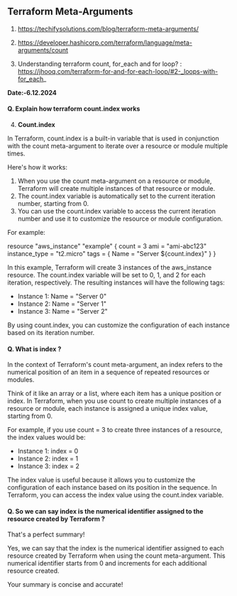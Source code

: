 ## Terraform Meta-Arguments

1. https://techifysolutions.com/blog/terraform-meta-arguments/

2. https://developer.hashicorp.com/terraform/language/meta-arguments/count

3. Understanding terraform count, for_each and for loop? : https://jhooq.com/terraform-for-and-for-each-loop/#2-_loops-with-for_each_


**Date:-6.12.2024**

#### Q. Explain how terraform count.index works

4. **Count.index**

In Terraform, count.index is a built-in variable that is used in conjunction with the count meta-argument to iterate over a resource or module multiple times.

Here's how it works:

1. When you use the count meta-argument on a resource or module, Terraform will create multiple instances of that resource or module.
2. The count.index variable is automatically set to the current iteration number, starting from 0.
3. You can use the count.index variable to access the current iteration number and use it to customize the resource or module configuration.

For example:

resource "aws_instance" "example" {
  count = 3
  ami           = "ami-abc123"
  instance_type = "t2.micro"
  tags = {
    Name = "Server ${count.index}"
  }
}

In this example, Terraform will create 3 instances of the aws_instance resource. The count.index variable will be set to 0, 1, and 2 for each iteration, respectively. The resulting instances will have the following tags:

- Instance 1: Name = "Server 0"
- Instance 2: Name = "Server 1"
- Instance 3: Name = "Server 2"

By using count.index, you can customize the configuration of each instance based on its iteration number.

#### Q. What is index ?

In the context of Terraform's count meta-argument, an index refers to the numerical position of an item in a sequence of repeated resources or modules.

Think of it like an array or a list, where each item has a unique position or index. In Terraform, when you use count to create multiple instances of a resource or module, each instance is assigned a unique index value, starting from 0.

For example, if you use count = 3 to create three instances of a resource, the index values would be:

- Instance 1: index = 0
- Instance 2: index = 1
- Instance 3: index = 2

The index value is useful because it allows you to customize the configuration of each instance based on its position in the sequence. In Terraform, you can access the index value using the count.index variable.

#### Q. So we can say index is the numerical identifier assigned to the resource created by Terraform ?

That's a perfect summary!

Yes, we can say that the index is the numerical identifier assigned to each resource created by Terraform when using the count meta-argument. This numerical identifier starts from 0 and increments for each additional resource created.

Your summary is concise and accurate!



